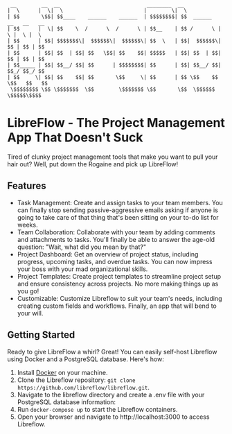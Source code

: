 ```
 __        __  __                            ________  __                         
|  \      |  \|  \                          |        \|  \                        
| $$       \$$| $$____    ______    ______  | $$$$$$$$| $$  ______   __   __   __ 
| $$      |  \| $$    \  /      \  /      \ | $$__    | $$ /      \ |  \ |  \ |  \
| $$      | $$| $$$$$$$\|  $$$$$$\|  $$$$$$\| $$  \   | $$|  $$$$$$\| $$ | $$ | $$
| $$      | $$| $$  | $$| $$   \$$| $$    $$| $$$$$   | $$| $$  | $$| $$ | $$ | $$
| $$_____ | $$| $$__/ $$| $$      | $$$$$$$$| $$      | $$| $$__/ $$| $$_/ $$_/ $$
| $$     \| $$| $$    $$| $$       \$$     \| $$      | $$ \$$    $$ \$$   $$   $$
 \$$$$$$$$ \$$ \$$$$$$$  \$$        \$$$$$$$ \$$       \$$  \$$$$$$   \$$$$$\$$$$ 
```

# LibreFlow - The Project Management App That Doesn't Suck

Tired of clunky project management tools that make you want to pull your hair out? Well, put down the Rogaine and pick up LibreFlow!

## Features

- Task Management: Create and assign tasks to your team members. You can finally stop sending passive-aggressive emails asking if anyone is going to take care of that thing that's been sitting on your to-do list for weeks.
- Team Collaboration: Collaborate with your team by adding comments and attachments to tasks. You'll finally be able to answer the age-old question: "Wait, what did you mean by that?"
- Project Dashboard: Get an overview of project status, including progress, upcoming tasks, and overdue tasks. You can now impress your boss with your mad organizational skills.
- Project Templates: Create project templates to streamline project setup and ensure consistency across projects. No more making things up as you go!
- Customizable: Customize Libreflow to suit your team's needs, including creating custom fields and workflows. Finally, an app that will bend to your will.

## Getting Started

Ready to give LibreFlow a whirl? Great! You can easily self-host Libreflow using Docker and a PostgreSQL database. Here's how:

1. Install [Docker](https://docs.docker.com/get-docker/) on your machine.
2. Clone the Libreflow repository: `git clone https://github.com/libreflow/libreflow.git`.
3. Navigate to the libreflow directory and create a .env file with your PostgreSQL database information:
4. Run `docker-compose up` to start the Libreflow containers.
5. Open your browser and navigate to http://localhost:3000 to access Libreflow.
